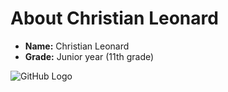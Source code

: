 # About Christian Leonard

 - **Name:** Christian Leonard 
 - **Grade:** Junior year (11th grade)
 
![GitHub Logo](https://t2gospel.files.wordpress.com/2015/01/christian.jpg)

